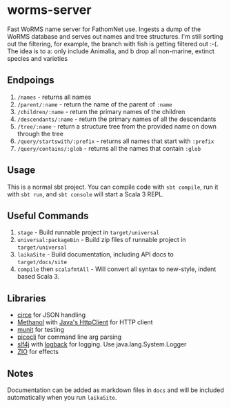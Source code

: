 # worms-server

Fast WoRMS name server for FathomNet use. Ingests a dump of the WoRMS database and serves out names and tree structures. I'm still sorting out the filtering, for example, the branch with fish is getting filtered out :-(. The idea is to a: only include Animalia, and b drop all non-marine, extinct species and varieties

## Endpoings

1. `/names` - returns all names 
2. `/parent/:name` - return the name of the parent of `:name`
3. `/children/:name` - return the primary names of the children
4. `/descendants/:name` - return the primary names of all the descendants
5. `/tree/:name` - return a structure tree from the provided name on down through the tree
6. `/query/startswith/:prefix` - returns all names that start with `:prefix`
7. `/query/contains/:glob` - returns all the names that contain `:glob`

## Usage

This is a normal sbt project. You can compile code with `sbt compile`, run it with `sbt run`, and `sbt console` will start a Scala 3 REPL.

## Useful Commands

1. `stage` - Build runnable project in `target/universal`
2. `universal:packageBin` - Build zip files of runnable project in `target/universal`
3. `laikaSite` - Build documentation, including API docs to `target/docs/site`
4. `compile` then `scalafmtAll` - Will convert all syntax to new-style, indent based Scala 3.

## Libraries

- [circe](https://circe.github.io/circe/) for JSON handling
- [Methanol](https://github.com/mizosoft/methanol) with [Java's HttpClient](https://docs.oracle.com/en/java/javase/17/docs/api/java.net.http/java/net/http/HttpClient.html) for HTTP client
- [munit](https://github.com/scalameta/munit) for testing
- [picocli](https://picocli.info/) for command line arg parsing
- [slf4j](http://www.slf4j.org/) with [logback](http://logback.qos.ch/) for logging. Use java.lang.System.Logger
- [ZIO](https://zio.dev/) for effects

## Notes

Documentation can be added as markdown files in `docs` and will be included automatically when you run `laikaSite`.
